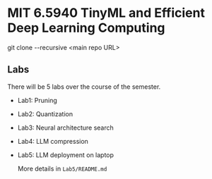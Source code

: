 # MIT 6.5940 TinyML and Efficient Deep Learning Computing

git clone --recursive \<main repo URL\>

## Labs

There will be 5 labs over the course of the semester.

-   Lab1: Pruning

-   Lab2: Quantization

-   Lab3: Neural architecture search

-   Lab4: LLM compression

-   Lab5: LLM deployment on laptop

    More details in `Lab5/README.md`